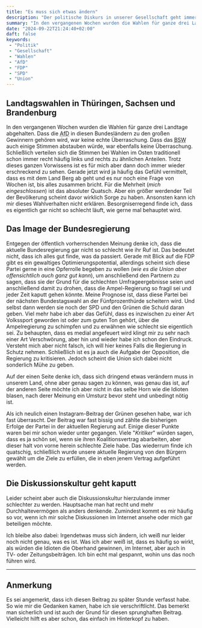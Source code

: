 ```yaml
---
title: "Es muss sich etwas ändern"
description: "Der politische Diskurs in unserer Gesellschaft geht immer weiter kaputt und es zeigt sich in fast allen Lebensbereichen."
summary: "In den vergangenen Wochen wurden die Wahlen für ganze drei Landtage abgehalten. Dass die AfD in diesen Bundesländern zu den großen Gewinnern gehören wird, war keine echte Überraschung. Dass das BSW auch einige Stimmen abstauben würde, war ebenfalls keine Überraschung. Schließlich verteilen sich die Stimmen bei Wahlen im Osten traditionell schon immer recht häufig links und rechts zu ähnlichen Anteilen. Trotz dieses ganzen Vorwissens ist es für mich aber dann doch immer wieder erschreckend zu sehen."
date: "2024-09-22T21:24:40+02:00"
daft: false
keywords:
 - "Politik"
 - "Gesellschaft"
 - "Wahlen"
 - "AfD"
 - "FDP"
 - "SPD"
 - "Union"
---
```


## Landtagswahlen in Thüringen, Sachsen und Brandenburg
In den vergangenen Wochen wurden die Wahlen für ganze drei Landtage
abgehalten. Dass die <abbr title="Alternative für Deutschland">AfD</abbr>
in diesen Bundesländern zu den großen Gewinnern gehören wird, war keine
echte Überraschung. Dass das <abbr title="Bündnis Sarah Wagenknecht">BSW</abbr>
auch einige Stimmen abstauben würde, war ebenfalls keine Überraschung.
Schließlich verteilen sich die Stimmen bei Wahlen im Osten traditionell
schon immer recht häufig links und rechts zu ähnlichen Anteilen. Trotz
dieses ganzen Vorwissens ist es für mich aber dann doch immer wieder
erschreckend zu sehen. Gerade jetzt wird ja häufig das Gefühl vermittelt,
dass es mit dem Land Berg ab geht und es nur noch eine Frage von Wochen ist,
bis alles zusammen bricht. Für die Mehrheit (_mich eingeschlossen_) ist das
absoluter Quatsch. Aber ein größer werdender Teil der Bevölkerung scheint
davor wirklich Sorge zu haben. Ansonsten kann ich mir dieses Wahlverhalten
nicht erklären. Besorgniserregend finde ich, dass es eigentlich gar nicht
so schlecht läuft, wie gerne mal behauptet wird.

## Das Image der Bundesregierung
Entgegen der öffentlich vorherrschenden Meinung denke ich, dass die
aktuelle Bundesregierung gar nicht so schlecht wie ihr Ruf ist. Das
bedeutet nicht, dass ich alles gut finde, was da passiert. Gerade
mit Blick auf die FDP gibt es ein gewaltiges Optimierungspotential,
allerdings scheint sich diese Partei gerne in eine Opferrolle begeben
zu wollen (_wie es die Union aber offensichtlich auch ganz gut kann_),
um anschließend den Partnern zu sagen, dass sie der Grund für die
schlechten Umfrageergebnisse seien und anschließend damit zu drohen,
dass die Ampel-Regierung so fragil sei und jeder Zeit kaputt gehen könnte.
Meine Prognose ist, dass diese Partei bei der nächsten Bundestagswahl
an der Fünfprozenthürde scheitern wird. Und selbst dann werden sie noch
der SPD und den Grünen die Schuld daran geben. Viel mehr habe ich aber
das Gefühl, dass es inzwischen zu einer Art Volkssport geworden ist oder
zum guten Ton gehört, über die Ampelregierung zu schimpfen und zu erwähnen
wie schlecht sie eigentlich sei. Zu behaupten, dass es medial angefeuert
wird klingt mir zu sehr nach einer Art Verschwörung, aber hin und wieder
habe ich schon den Eindruck. Versteht mich aber nicht falsch, ich will
hier keines Falls die Regierung in Schutz nehmen. Schließlich ist es ja
auch die Aufgabe der Opposition, die Regierung zu kritisieren. Jedoch
scheint die Union sich dabei nicht sonderlich Mühe zu geben.

Auf der einen Seite denke ich, dass sich dringend etwas verändern muss
in unserem Land, ohne aber genau sagen zu können, was genau das ist, auf
der anderen Seite möchte ich aber nicht in das selbe Horn wie die Idioten
blasen, nach derer Meinung ein Umsturz bevor steht und unbedingt nötig ist.

Als ich neulich einen Instagram-Beitrag der Grünen gesehen habe, war ich
fast überrascht. Der Beitrag war fast bissig und zählte die bisherigen
Erfolge der Partei in der aktuellen Regierung auf. Einige dieser Punkte
waren bei mir schon wieder unter gegangen. Viele "_Kritiker_" würden sagen,
dass es ja schön sei, wenn sie ihren Koalitionsvertrag abarbeiten, aber
dieser halt von vorne herein schlechte Ziele habe. Das wiederrum finde
ich quatschig, schließlich wurde unsere aktuelle Regierung von den Bürgern
gewählt um die Ziele zu erfüllen, die in eben jenem Vertrag aufgeführt
werden.

## Die Diskussionskultur geht kaputt
Leider scheint aber auch die Diskussionskultur hierzulande immer schlechter
zu werden. Hauptsache man hat recht und mehr Durchhaltevermögen als anders
denkende. Zumindest kommt es mir häufig so vor, wenn ich mir solche
Diskussionen im Internet ansehe oder mich gar beteiligen möchte.

Ich bleibe also dabei: Irgendetwas muss sich ändern, ich weiß nur leider
noch nicht genau, was es ist. Was ich aber weiß ist, dass es häufig so wirkt,
als würden die Idioten die Oberhand gewinnen, im Internet, aber auch in TV-
oder Zeitungsbeiträgen. Ich bin echt mal gespannt, wohin uns das noch führen
wird.

---
## Anmerkung
Es sei angemerkt, dass ich diesen Beitrag zu später Stunde verfasst habe.
So wie mir die Gedanken kamen, habe ich sie verschriftlicht. Das bemerkt
man sicherlich und ist auch der Grund für diesen sprunghaften Beitrag.
Vielleicht hilft es aber schon, das einfach im Hinterkopf zu haben.
